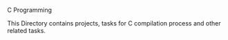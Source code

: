 C Programming

This Directory contains projects, tasks for  C compilation process and other related tasks.
